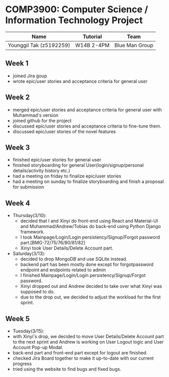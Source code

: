 # COMP3900: Computer Science / Information Technology Project

| Name                    | Tutorial   | Team           |
| ----------------------- | ---------- | -------------- |
| Younggil Tak (z5192259) | W14B 2-4PM | Blue Man Group |

## Week 1

- joined Jira goup
- wrote epic/user stories and acceptance criteria for general user

## Week 2

- merged epic/user stories and acceptance criteria for general user with Muhammad's version
- joined github for the project
- discussed epic/user stories and acceptance criteria to fine-tune them.
- discussed epic/user stories of the novel features

## Week 3

- finished epic/user stories for general user
- finished storyboarding for general User(login/signup/personal details/activity history etc.)
- had a meeting on friday to finalize epic/user stories
- had a meeting on sunday to finalize storyboarding and finish a proposal for submission

## Week 4

- Thursday(3/10):
  - decided that I and Xinyi do front-end using React and Material-UI and Muhammad/Andrew/Tobias do back-end using Python Django framework.
  - I took Mainpage/Login/Login persistency/Signup/Forgot password part.[BMG-72/75/76/80/81/82]
  - Xinyi took User Details/Delete Account part.
- Saturday(3/13):
  - decided to drop MongoDB and use SQLite instead.
  - backend part has been mostly done except for forgotpassword endpoint and endpoints related to admin
  - I finished Mainpage/Login/Login persistency/Signup/Forgot password.
  - Xinyi dropped out and Andrew decided to take over what Xinyi was supposed to do.
  - due to the drop out, we decided to adjust the workload for the first sprint.
## Week 5
 - Tuesday(3/15):
  - with Xinyi's drop, we decided to move User Details/Delete Account part to the next sprint and Andrew is working on User Logout logic and User Account Pop-up Modal.
  - back-end part and front-end part except for logout are finished.
  - checked Jira Board together to make it up-to-date with our current progress
  - tried using the website to find bugs and fixed bugs.
